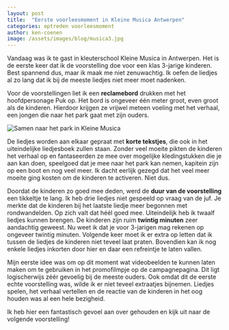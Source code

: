 ```yaml
---
layout: post
title:  "Eerste voorleesmoment in Kleine Musica Antwerpen"
categories: optreden voorleesmoment
author: ken-coenen
image: /assets/images/blog/musica3.jpg
---
```


Vandaag was ik te gast in kleuterschool Kleine Musica in Antwerpen.
Het is de eerste keer dat ik de voorstelling doe voor een klas 3-jarige kinderen.
Best spannend dus, maar ik maak me niet zenuwachtig.
Ik oefen de liedjes al zo lang dat ik bij de meeste liedjes niet meer moet nadenken.

Voor de voorstellingen liet ik een **reclamebord** drukken met het hoofdpersonage Puk op.
Het bord is ongeveer één meter groot, even groot als de kinderen.
Hierdoor krijgen ze vrijwel meteen voeling met het verhaal, een jongen die naar het park gaat met zijn ouders.

<img src="{{ '/assets/images/blog/musica.jpg' | prepend: site.baseurl }}" class="image fit" alt="Samen naar het park in Kleine Musica" />

De liedjes worden aan elkaar gepraat met **korte tekstjes**, die ook in het uiteindelijke liedjesboek zullen staan.
Zonder veel moeite pikten de kinderen het verhaal op en fantaseerden ze mee over mogelijke kledingstukken die je aan kan doen, speelgoed dat je mee naar het park kan nemen, kapitein zijn op een boot en nog veel meer.
Ik dacht eerlijk gezegd dat het veel meer moeite ging kosten om de kinderen te activeren.
Niet dus.

Doordat de kinderen zo goed mee deden, werd de **duur van de voorstelling** een tikkeltje te lang.
Ik heb drie liedjes niet gespeeld op vraag van de juf.
Je merkte dat de kinderen bij het laatste liedje meer begonnen met rondwandelden.
Op zich valt dat héél goed mee.
Uiteindelijk heb ik twaalf liedjes kunnen brengen.
De kinderen zijn ruim **twintig minuten** zeer aandachtig geweest.
Nu weet ik dat je voor 3-jarigen mag rekenen op ongeveer twintig minuten.
Volgende keer moet ik er extra op letten dat ik tussen de liedjes de kinderen niet teveel laat praten.
Bovendien kan ik nog enkele liedjes inkorten door hier en daar een refreintje te laten vallen.

Mijn eerste idee was om op dit moment wat videobeelden te kunnen laten maken om te gebruiken in het promofilmpje op de campagnepagina.
Dit ligt logischerwijs zéér gevoelig bij de meeste ouders.
Ook omdat dit de eerste echte voorstelling was, wilde ik er niet teveel extraatjes bijnemen.
Liedjes spelen, het verhaal vertellen en de reactie van de kinderen in het oog houden was al een hele bezigheid.

Ik heb hier een fantastisch gevoel aan over gehouden en kijk uit naar de volgende voorstelling!